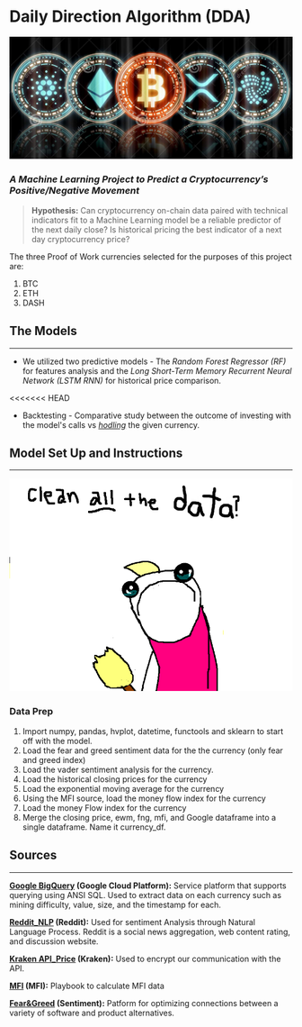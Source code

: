 # Daily Direction Algorithm (DDA) 

![Crypto](Images/multiple.jpg)

### *A Machine Learning Project to Predict a Cryptocurrency’s Positive/Negative Movement*

>**Hypothesis:** Can cryptocurrency on-chain data paired with technical indicators fit to a Machine Learning model be a reliable predictor of the next daily close? Is historical pricing the best indicator of a next day cryptocurrency price?

The three Proof of Work currencies selected for the purposes of this project are:
1. BTC
2. ETH
3. DASH

## The Models
___
* We utilized two predictive models - The *Random Forest Regressor (RF)* for features analysis and the *Long Short-Term Memory Recurrent Neural Network (LSTM RNN)* for historical price comparison.

<<<<<<< HEAD
* Backtesting - Comparative study between the outcome of investing with the model's calls vs [*hodling*](https://en.wikipedia.org/wiki/Hodl) the given currency.


## Model Set Up and Instructions
___
![Data_Cleaning](Images/clean_all_the_data_maybe.png)
### Data Prep
1. Import numpy, pandas, hvplot, datetime, functools and sklearn to start off with the model.
2. Load the fear and greed sentiment data for the the currency (only fear and greed index)
3. Load the vader sentiment analysis for the currency.
4. Load the historical closing prices for the currency
5. Load the exponential moving average for the currency
6. Using the MFI source, load the money flow index for the currency
7. Load the money Flow index for the currency
8. Merge the closing price, ewm, fng, mfi, and Google dataframe into a single dataframe. Name it currency_df.



## Sources
____

**[Google BigQuery](https://console.cloud.google.com/) (Google Cloud Platform):** Service platform that supports querying using ANSI SQL. Used to extract data on each currency such as mining difficulty, value, size, and the timestamp for each. 

**[Reddit_NLP](https://www.reddit.com/) (Reddit):** Used for sentiment Analysis through Natural Language Process. Reddit is a social news aggregation, web content rating, and discussion website.

**[Kraken API_Price](https://support.kraken.com/hc/en-us) (Kraken):** Used to encrypt our communication with the API.

**[MFI](https://randerson112358.medium.com/algorithmic-trading-strategy-using-money-flow-index-mfi-python-aa46461a5ea5) (MFI):** Playbook to calculate MFI data

**[Fear&Greed](https://alternative.me/crypto/fear-and-greed-index/) (Sentiment):** Patform for optimizing connections between a variety of software and product alternatives.

